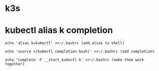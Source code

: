 # k3s


# kubectl alias k completion

    echo 'alias k=kubectl' >>~/.bashrc (add alias to shell)

    echo 'source <(kubectl completion bash)' >>~/.bashrc (add completion)

    echo 'complete -F __start_kubectl k' >>~/.bashrc (make them work together)
